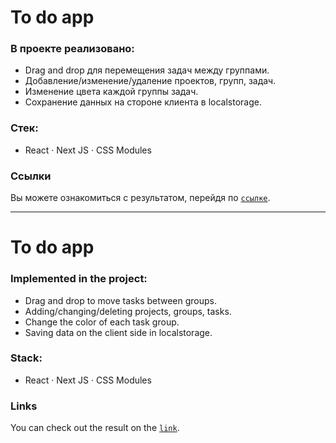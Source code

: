 # To do app 

### В проекте реализовано:

* Drag and drop для перемещения задач между группами.
* Добавление/изменение/удаление проектов, групп, задач.
* Изменение цвета каждой группы задач.
* Сохранение данных на стороне клиента в localstorage.

### Стек:

* React · Next JS  · CSS Modules

### Ссылки

Вы можете ознакомиться с результатом, перейдя по [`ссылке`](https://todos-tau-five.vercel.app).

---

# To do app 

### Implemented in the project:

* Drag and drop to move tasks between groups.
* Adding/changing/deleting projects, groups, tasks.
* Change the color of each task group.
* Saving data on the client side in localstorage.

### Stack:

* React · Next JS  · CSS Modules

### Links

You can check out the result on the [`link`](https://todos-tau-five.vercel.app).
